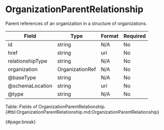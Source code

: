 <!--
    ATTENTION: This file was generated via gradle!
               Do NOT manually edit this file! Any such changes will be overwritten!
-->

# OrganizationParentRelationship

Parent references of an organization in a structure of organizations.

| Field | Type | Format | Required |
| ------- | ------- | ------- | --- |
| id | string | N/A | No |
| href | string | uri | No |
| relationshipType | string | N/A | No |
| organization | OrganizationRef | N/A | No |
| @baseType | string | N/A | No |
| @schemaLocation | string | uri | No |
| @type | string | N/A | No |

Table: Fields of OrganizationParentRelationship. {#tbl:OrganizationParentRelationship.md:OrganizationParentRelationship}

{#page:break}
